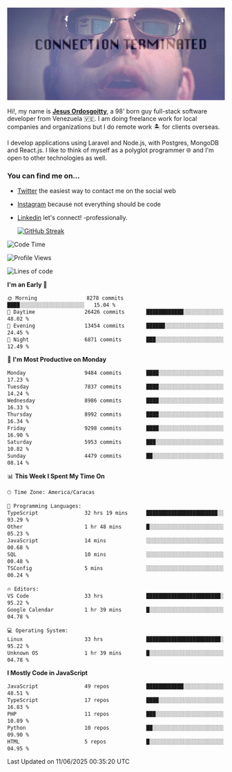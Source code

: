 ![hackers movie reference](./disconnected.jpg)

Hi!, my name is [**Jesus Ordosgoitty**](https://jodaz.dev), a 98' born guy full-stack software developer from Venezuela 🇻🇪. I am doing freelance work for local companies and organizations but I do remote work 🏝️ for clients overseas. 

I develop applications using Laravel and Node.js, with Postgres, MongoDB and React.js. I like to think of myself as a polyglot programmer 🌐 and I'm open to other technologies as well.

### You can find me on...

- [Twitter](https://twitter.com/jodaz_) the easiest way to contact me on the social web
- [Instagram](https://instagram.com/jodaz_) because not everything should be code
- [Linkedin](https://linkedin.com/in/jodaz) let's connect! -professionally.


    [![GitHub Streak](https://streak-stats.demolab.com?user=jodaz&theme=tokyonight)](https://git.io/streak-stats)

<!--START_SECTION:waka-->
![Code Time](http://img.shields.io/badge/Code%20Time-6%2C540%20hrs%2043%20mins-blue)

![Profile Views](http://img.shields.io/badge/Profile%20Views-1-blue)

![Lines of code](https://img.shields.io/badge/From%20Hello%20World%20I%27ve%20Written-84.3%20million%20lines%20of%20code-blue)

**I'm an Early 🐤** 

```text
🌞 Morning                8278 commits        ████░░░░░░░░░░░░░░░░░░░░░   15.04 % 
🌆 Daytime                26426 commits       ████████████░░░░░░░░░░░░░   48.02 % 
🌃 Evening                13454 commits       ██████░░░░░░░░░░░░░░░░░░░   24.45 % 
🌙 Night                  6871 commits        ███░░░░░░░░░░░░░░░░░░░░░░   12.49 % 
```
📅 **I'm Most Productive on Monday** 

```text
Monday                   9484 commits        ████░░░░░░░░░░░░░░░░░░░░░   17.23 % 
Tuesday                  7837 commits        ████░░░░░░░░░░░░░░░░░░░░░   14.24 % 
Wednesday                8986 commits        ████░░░░░░░░░░░░░░░░░░░░░   16.33 % 
Thursday                 8992 commits        ████░░░░░░░░░░░░░░░░░░░░░   16.34 % 
Friday                   9298 commits        ████░░░░░░░░░░░░░░░░░░░░░   16.90 % 
Saturday                 5953 commits        ███░░░░░░░░░░░░░░░░░░░░░░   10.82 % 
Sunday                   4479 commits        ██░░░░░░░░░░░░░░░░░░░░░░░   08.14 % 
```


📊 **This Week I Spent My Time On** 

```text
🕑︎ Time Zone: America/Caracas

💬 Programming Languages: 
TypeScript               32 hrs 19 mins      ███████████████████████░░   93.29 % 
Other                    1 hr 48 mins        █░░░░░░░░░░░░░░░░░░░░░░░░   05.23 % 
JavaScript               14 mins             ░░░░░░░░░░░░░░░░░░░░░░░░░   00.68 % 
SQL                      10 mins             ░░░░░░░░░░░░░░░░░░░░░░░░░   00.48 % 
TSConfig                 5 mins              ░░░░░░░░░░░░░░░░░░░░░░░░░   00.24 % 

🔥 Editors: 
VS Code                  33 hrs              ████████████████████████░   95.22 % 
Google Calendar          1 hr 39 mins        █░░░░░░░░░░░░░░░░░░░░░░░░   04.78 % 

💻 Operating System: 
Linux                    33 hrs              ████████████████████████░   95.22 % 
Unknown OS               1 hr 39 mins        █░░░░░░░░░░░░░░░░░░░░░░░░   04.78 % 
```

**I Mostly Code in JavaScript** 

```text
JavaScript               49 repos            ████████████░░░░░░░░░░░░░   48.51 % 
TypeScript               17 repos            ████░░░░░░░░░░░░░░░░░░░░░   16.83 % 
PHP                      11 repos            ███░░░░░░░░░░░░░░░░░░░░░░   10.89 % 
Python                   10 repos            ██░░░░░░░░░░░░░░░░░░░░░░░   09.90 % 
HTML                     5 repos             █░░░░░░░░░░░░░░░░░░░░░░░░   04.95 % 
```




 Last Updated on 11/06/2025 00:35:20 UTC
<!--END_SECTION:waka-->
